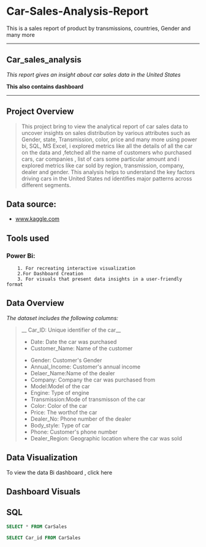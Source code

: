    # Car-Sales-Analysis-Report
This is a sales report of product by transmissions, countries, Gender and many more

---
##   Car_sales_analysis
_This report gives an insight about car sales data in the United States_

__This also contains dashboard__

---
## Project Overview
> This project bring to view the analytical report of car sales data to uncover insights on sales distribution by various attributes such as Gender, state, Transmission, color, price and many more using power bi, SQL, MS Excel, i explored metrics like all the details of all the car on the data and ,fetched all the name of customers who purchased cars, car companies , list of cars some particular amount and i explored metrics like car sold by region, transmission, company, dealer and gender. This analysis helps to understand the key factors driving cars in the United States nd identifies major patterns across different segments.

## Data source:
+ www.kaggle.com

## Tools used 
### Power Bi:
        1. For recreating interactive visualization
        2.For Dashboard Creation
        3. For visuals that present data insights in a user-friendly format
## Data Overview
_The dataset includes the following columns:_
> __ Car_ID: Unique identifier of the car__
> + Date: Date the car was purchased
> + Customer_Name: Name of the customer
> - Gender: Customer's Gender
> - Annual_Income: Customer's annual income
> - Delaer_Name:Name of the dealer
> - Company: Company the car was purchased from
> - Model:Model of the car
> - Engine: Type of engine
> - Transmission:Mode of transmisson of the car
> - Color: Color of the car
> - Price: The worthof the car
> - Dealer_No: Phone number of the dealer
> - Body_style: Type of car 
> - Phone: Customer's phone number
> - Dealer_Region: Geographic location where the car was sold
## Data Visualization
To view the data Bi dashboard , click here 

## Dashboard Visuals 

## SQL
```sql
SELECT * FROM CarSales
```

```sql
SELECT Car_id FROM CarSales
```
